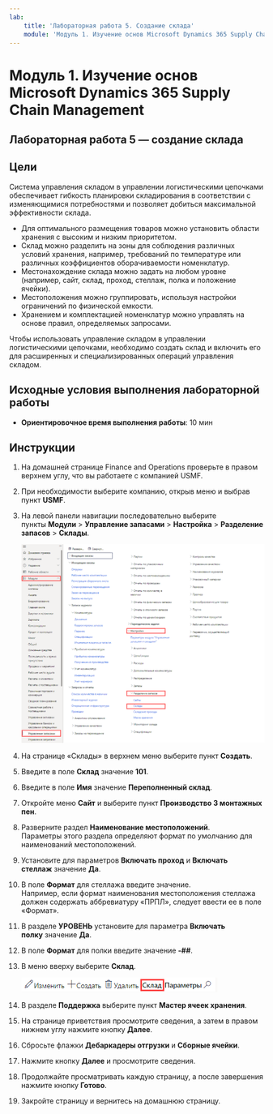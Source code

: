 ```yaml
---
lab:
    title: 'Лабораторная работа 5. Создание склада'
    module: 'Модуль 1. Изучение основ Microsoft Dynamics 365 Supply Chain Management'
---
```


# Модуль 1. Изучение основ Microsoft Dynamics 365 Supply Chain Management

## Лабораторная работа 5 — создание склада

## Цели
Система управления складом в управлении логистическими цепочками обеспечивает гибкость планировки складирования в соответствии с изменяющимися потребностями и позволяет добиться максимальной эффективности склада.

- Для оптимального размещения товаров можно установить области хранения с высоким и низким приоритетом.
- Склад можно разделить на зоны для соблюдения различных условий хранения, например, требований по температуре или различных коэффициентов оборачиваемости номенклатур.
- Местонахождение склада можно задать на любом уровне (например, сайт, склад, проход, стеллаж, полка и положение ячейки).
- Местоположения можно группировать, используя настройки ограничений по физической емкости.
- Хранением и комплектацией номенклатур можно управлять на основе правил, определяемых запросами.

Чтобы использовать управление складом в управлении логистическими цепочками, необходимо создать склад и включить его для расширенных и специализированных операций управления складом.

## Исходные условия выполнения лабораторной работы

   - **Ориентировочное время выполнения работы**: 10 мин

## Инструкции

1. На домашней странице Finance and Operations проверьте в правом верхнем углу, что вы работаете с компанией USMF.

1. При необходимости выберите компанию, открыв меню и выбрав пункт **USMF**.

1. На левой панели навигации последовательно выберите пункты **Модули** > **Управление запасами** > **Настройка** > **Разделение запасов** > **Склады**.

    ![Экранное изображение, отображающее перемещение по модулю «Склады»](./media/lp1-m3-warehouses-module-navigation.png)

1. На странице «Склады» в верхнем меню выберите пункт **Создать**.

1. Введите в поле **Склад** значение **101**.

1. Введите в поле **Имя** значение **Переполненный склад**.

1. Откройте меню **Сайт** и выберите пункт **Производство 3 монтажных пен**.

1. Разверните раздел **Наименование местоположений**.  
    Параметры этого раздела определяют формат по умолчанию для наименований местоположений.

1. Установите для параметров **Включать проход** и **Включать стеллаж** значение **Да**.

1. В поле **Формат** для стеллажа введите значение.  
    Например, если формат наименования местоположения стеллажа должен содержать аббревиатуру «ПРПЛ», следует ввести ее в поле «Формат».

1. В разделе **УРОВЕНЬ** установите для параметра **Включать полку** значение **Да**.

1. В поле **Формат** для полки введите значение **-##**.

1. В меню вверху выберите **Склад**.

    ![Экранное изображение, отображающее выделенный пункт меню «Склад»](./media/lp1-m3-warehouses-menu-option.png)

1. В разделе **Поддержка** выберите пункт **Мастер ячеек хранения**.

1. На странице приветствия просмотрите сведения, а затем в правом нижнем углу нажмите кнопку **Далее**.

1. Сбросьте флажки **Дебаркадеры отгрузки** и **Сборные ячейки**.

1. Нажмите кнопку **Далее** и просмотрите сведения.

1. Продолжайте просматривать каждую страницу, а после завершения нажмите кнопку **Готово**.

1. Закройте страницу и вернитесь на домашнюю страницу.
